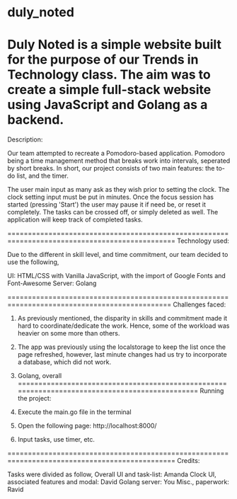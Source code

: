 # duly_noted
 Duly Noted is a simple website built for the purpose of our Trends in Technology class.
 The aim was to create a simple full-stack website using JavaScript and Golang as a backend. 
 ===========================================================================================
 Description:
 
 Our team attempted to recreate a Pomodoro-based application. Pomodoro being a time management
 method that breaks work into intervals, seperated by short breaks. In short, our project consists
 of two main features: the to-do list, and the timer.
 
 The user main input as many ask as they wish prior to setting the clock. The clock setting input
 must be put in minutes. Once the focus session has started (pressing 'Start') the user may pause
 it if need be, or reset it completely. The tasks can be crossed off, or simply deleted as well.
 The application will keep track of completed tasks.
 
 
 ===============================================================================================
 Technology used:
 
 Due to the different in skill level, and time commitment, our team decided to use the following,
 
 UI: HTML/CSS with Vanilla JavaScript, with the import of Google Fonts and Font-Awesome
 Server: Golang
 
 ==============================================================================================
 Challenges faced:
 
 1. As previously mentioned, the disparity in skills and commitment made it hard to coordinate/dedicate the work. Hence, some of the workload was heavier on some more than others.
 2. The app was previously using the localstorage to keep the list once the page refreshed, however, last minute changes had us try to incorporate a database, which did not work.
 3. Golang, overall
===============================================================================================
Running the project:

1. Execute the main.go file in the terminal
2. Open the following page: http://localhost:8000/
3. Input tasks, use timer, etc.

===============================================================================================
Credits:

Tasks were divided as follow,
  Overall UI and task-list: Amanda
  Clock UI, associated features and modal: David
  Golang server: You
  Misc., paperwork: Ravid
 

